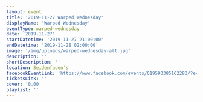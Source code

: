 ```yaml
---
layout: event
title: '2019-11-27 Warped Wednesday'
displayName: 'Warped Wednesday'
eventType: warped-wednesday
date: '2019-11-27'
startDatetime: '2019-11-27 21:00:00'
endDatetime: '2019-11-28 02:00:00'
image: '/img/uploads/warped-wednesday-alt.jpg'
description: ''
shortDescription: ''
location: Seidenfaden's
facebookEventLink: 'https://www.facebook.com/events/619593385162283/?event_time_id=619593425162279'
ticketsLink: ''
cover: '0.00'
playlist: ''
---
```

